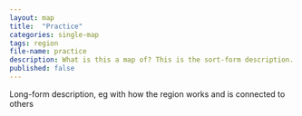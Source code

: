 ```yaml
---
layout: map
title:  "Practice"
categories: single-map
tags: region
file-name: practice
description: What is this a map of? This is the sort-form description.
published: false
---
```


Long-form description, eg with how the region works and is connected to others
